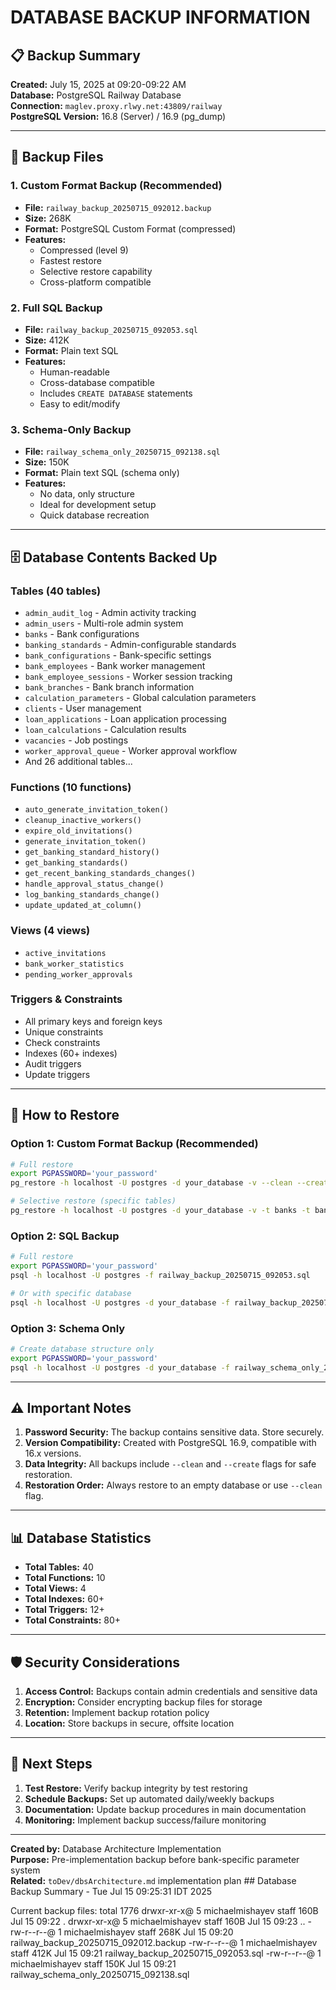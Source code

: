 # **DATABASE BACKUP INFORMATION**

## **📋 Backup Summary**

**Created:** July 15, 2025 at 09:20-09:22 AM  
**Database:** PostgreSQL Railway Database  
**Connection:** `maglev.proxy.rlwy.net:43809/railway`  
**PostgreSQL Version:** 16.8 (Server) / 16.9 (pg_dump)

---

## **📁 Backup Files**

### **1. Custom Format Backup (Recommended)**
- **File:** `railway_backup_20250715_092012.backup`
- **Size:** 268K
- **Format:** PostgreSQL Custom Format (compressed)
- **Features:** 
  - Compressed (level 9)
  - Fastest restore
  - Selective restore capability
  - Cross-platform compatible

### **2. Full SQL Backup**
- **File:** `railway_backup_20250715_092053.sql`
- **Size:** 412K
- **Format:** Plain text SQL
- **Features:**
  - Human-readable
  - Cross-database compatible
  - Includes `CREATE DATABASE` statements
  - Easy to edit/modify

### **3. Schema-Only Backup**
- **File:** `railway_schema_only_20250715_092138.sql`
- **Size:** 150K
- **Format:** Plain text SQL (schema only)
- **Features:**
  - No data, only structure
  - Ideal for development setup
  - Quick database recreation

---

## **🗄️ Database Contents Backed Up**

### **Tables (40 tables)**
- `admin_audit_log` - Admin activity tracking
- `admin_users` - Multi-role admin system
- `banks` - Bank configurations
- `banking_standards` - Admin-configurable standards
- `bank_configurations` - Bank-specific settings
- `bank_employees` - Bank worker management
- `bank_employee_sessions` - Worker session tracking
- `bank_branches` - Bank branch information
- `calculation_parameters` - Global calculation parameters
- `clients` - User management
- `loan_applications` - Loan application processing
- `loan_calculations` - Calculation results
- `vacancies` - Job postings
- `worker_approval_queue` - Worker approval workflow
- And 26 additional tables...

### **Functions (10 functions)**
- `auto_generate_invitation_token()`
- `cleanup_inactive_workers()`
- `expire_old_invitations()`
- `generate_invitation_token()`
- `get_banking_standard_history()`
- `get_banking_standards()`
- `get_recent_banking_standards_changes()`
- `handle_approval_status_change()`
- `log_banking_standards_change()`
- `update_updated_at_column()`

### **Views (4 views)**
- `active_invitations`
- `bank_worker_statistics`
- `pending_worker_approvals`

### **Triggers & Constraints**
- All primary keys and foreign keys
- Unique constraints
- Check constraints
- Indexes (60+ indexes)
- Audit triggers
- Update triggers

---

## **🔄 How to Restore**

### **Option 1: Custom Format Backup (Recommended)**
```bash
# Full restore
export PGPASSWORD='your_password'
pg_restore -h localhost -U postgres -d your_database -v --clean --create railway_backup_20250715_092012.backup

# Selective restore (specific tables)
pg_restore -h localhost -U postgres -d your_database -v -t banks -t banking_standards railway_backup_20250715_092012.backup
```

### **Option 2: SQL Backup**
```bash
# Full restore
export PGPASSWORD='your_password'
psql -h localhost -U postgres -f railway_backup_20250715_092053.sql

# Or with specific database
psql -h localhost -U postgres -d your_database -f railway_backup_20250715_092053.sql
```

### **Option 3: Schema Only**
```bash
# Create database structure only
export PGPASSWORD='your_password'
psql -h localhost -U postgres -d your_database -f railway_schema_only_20250715_092138.sql
```

---

## **⚠️ Important Notes**

1. **Password Security:** The backup contains sensitive data. Store securely.
2. **Version Compatibility:** Created with PostgreSQL 16.9, compatible with 16.x versions.
3. **Data Integrity:** All backups include `--clean` and `--create` flags for safe restoration.
4. **Restoration Order:** Always restore to an empty database or use `--clean` flag.

---

## **📊 Database Statistics**

- **Total Tables:** 40
- **Total Functions:** 10
- **Total Views:** 4
- **Total Indexes:** 60+
- **Total Triggers:** 12+
- **Total Constraints:** 80+

---

## **🛡️ Security Considerations**

1. **Access Control:** Backups contain admin credentials and sensitive data
2. **Encryption:** Consider encrypting backup files for storage
3. **Retention:** Implement backup rotation policy
4. **Location:** Store backups in secure, offsite location

---

## **📝 Next Steps**

1. **Test Restore:** Verify backup integrity by test restoring
2. **Schedule Backups:** Set up automated daily/weekly backups
3. **Documentation:** Update backup procedures in main documentation
4. **Monitoring:** Implement backup success/failure monitoring

---

**Created by:** Database Architecture Implementation  
**Purpose:** Pre-implementation backup before bank-specific parameter system  
**Related:** `toDev/dbsArchitecture.md` implementation plan ## Database Backup Summary - Tue Jul 15 09:25:31 IDT 2025

Current backup files:
total 1776
drwxr-xr-x@ 5 michaelmishayev  staff   160B Jul 15 09:22 .
drwxr-xr-x@ 5 michaelmishayev  staff   160B Jul 15 09:23 ..
-rw-r--r--@ 1 michaelmishayev  staff   268K Jul 15 09:20 railway_backup_20250715_092012.backup
-rw-r--r--@ 1 michaelmishayev  staff   412K Jul 15 09:21 railway_backup_20250715_092053.sql
-rw-r--r--@ 1 michaelmishayev  staff   150K Jul 15 09:21 railway_schema_only_20250715_092138.sql
